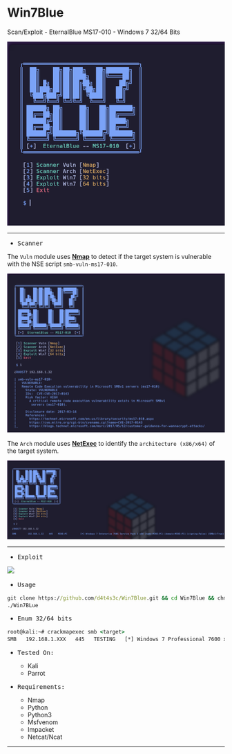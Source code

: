# Win7Blue

Scan/Exploit - EternalBlue MS17-010 - Windows 7 32/64 Bits

![](/screenshots/screenshot.png)

---

- <kbd>Scanner</kbd>

The `Vuln` module uses **[Nmap](https://nmap.org)** to detect if the target system is vulnerable with the NSE script `smb-vuln-ms17-010`.

![](/screenshots/vuln.png)

The `Arch` module uses **[NetExec](https://www.netexec.wiki)** to identify the `architecture (x86/x64)` of the target system.

![](/screenshots/arch.png)

---

- <kbd>Exploit</kbd>

![](/screenshots/2.png)

- <kbd>Usage</kbd>

```cmd
git clone https://github.com/d4t4s3c/Win7Blue.git && cd Win7Blue && chmod +x ./Win7Blue
./Win7BLue
```

- <kbd>Enum 32/64 bits</kbd>

```cmd
root@kali:~# crackmapexec smb <target>
SMB   192.168.1.XXX   445   TESTING   [*] Windows 7 Professional 7600 x64 (name:TESTING) (domain:TESTING) (signing:False) (SMBv1:True)
```

- <kbd>Tested On:</kbd>

  * Kali
  * Parrot
  
- <kbd>Requirements:</kbd>

   * Nmap
   * Python
   * Python3
   * Msfvenom
   * Impacket
   * Netcat/Ncat

---

